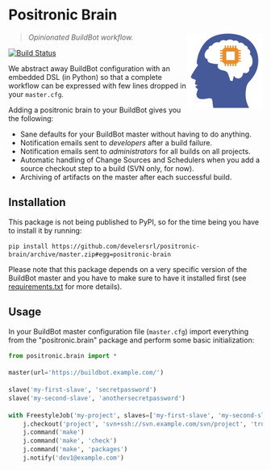 Positronic Brain
================

<img align="right" src="logo.png"/>

> *Opinionated BuildBot workflow.*

[![Build Status](https://travis-ci.org/develersrl/positronic-brain.svg?branch=master)](https://travis-ci.org/develersrl/positronic-brain)

We abstract away BuildBot configuration with an embedded DSL (in Python) so that a complete
workflow can be expressed with few lines dropped in your `master.cfg`.

Adding a positronic brain to your BuildBot gives you the following:

* Sane defaults for your BuildBot master without having to do anything.
* Notification emails sent to _developers_ after a build failure.
* Notification emails sent to _administrators_ for all builds on all projects.
* Automatic handling of Change Sources and Schedulers when you add a source checkout
  step to a build (SVN only, for now).
* Archiving of artifacts on the master after each successful build.


Installation
------------

This package is not being published to PyPI, so for the time being you have to install it by
running:

    pip install https://github.com/develersrl/positronic-brain/archive/master.zip#egg=positronic-brain

Please note that this package depends on a very specific version of the BuildBot master and you
have to make sure to have it installed first (see [requirements.txt](requirements.txt) for more
details).


Usage
-----

In your BuildBot master configuration file (`master.cfg`) import everything from the
"positronic.brain" package and perform some basic initialization:

```python
from positronic.brain import *

master(url='https://buildbot.example.com/')

slave('my-first-slave', 'secretpassword')
slave('my-second-slave', 'anothersecretpassword')

with FreestyleJob('my-project', slaves=['my-first-slave', 'my-second-slave']) as j:
    j.checkout('project', 'svn+ssh://svn.example.com/svn/project', 'trunk')
    j.command('make')
    j.command('make', 'check')
    j.command('make', 'packages')
    j.notify('dev1@example.com')
```
